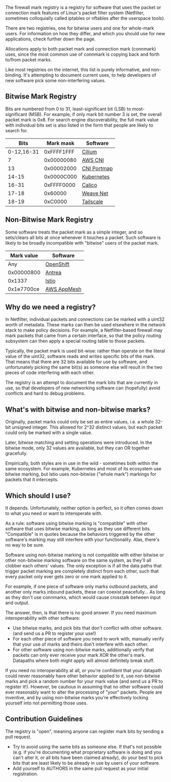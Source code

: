 The firewall mark registry is a registry for software that uses the
packet or connection mark features of Linux's packet filter system
(Netfilter, sometimes colloquially called iptables or nftables after
the userspace tools).

There are two registries, one for bitwise users and one for whole-mark
users. For information on how they differ, and which you should use
for new applications, check further down the page.

Allocations apply to both packet mark and connection mark (connmark)
uses, since the most common use of connmark is copying back and forth
to/from packet marks.

Like most registries on the internet, this list is purely informative,
and non-binding. It's attempting to document current uses, to help
developers of new software pick some non-interfering values.

## Bitwise Mark Registry

Bits are numbered from 0 to 31, least-significant bit (LSB) to
most-significant (MSB). For example, if only mark bit number 3 is set,
the overall packet mark is 0x8. For search engine discoverability, the
full mark value with individual bits set is also listed in the form
that people are likely to search for.

| Bits       | Mark mask  | Software               |
|------------|------------|------------------------|
| 0-12,16-31 | 0xFFFF1FFF | [Cilium][cilium]       |
| 7          | 0x00000080 | [AWS CNI][aws-vpc-cni] |
| 13         | 0x00002000 | [CNI Portmap][portmap] |
| 14-15      | 0x0000C000 | [Kubernetes][k8s]      |
| 16-31      | 0xFFFF0000 | [Calico][cal]          |
| 17-18      | 0x60000    | [Weave Net][weave]     |
| 18-19      | 0xC0000    | [Tailscale][ts]        |


[aws-vpc-cni]: https://github.com/aws/amazon-vpc-cni-k8s/
[cilium]: https://cilium.io/
[k8s]: https://kubernetes.io/
[portmap]: https://github.com/containernetworking/plugins/
[ts]: https://www.tailscale.com/
[weave]: https://www.weave.works/oss/net/
[cal]: https://docs.projectcalico.org/reference/felix/configuration

## Non-Bitwise Mark Registry

Some software treats the packet mark as a simple integer, and so
sets/clears all bits at once whenever it touches a packet. Such
software is likely to be broadly incompatible with "bitwise" users of
the packet mark.

| Mark value | Software                     |
|------------|------------------------------|
| Any        | [OpenShift][openshift-ovn]   |
| 0x00000800 | [Antrea][antrea]             |
| 0x1337     | [Istio][istio]               |
| 0x1e7700ce | [AWS AppMesh][aws-appmesh]   |

[antrea]: https://github.com/vmware-tanzu/antrea
[aws-appmesh]: https://aws.amazon.com/app-mesh/
[istio]: https://istio.io/
[openshift-ovn]: https://github.com/ovn-org/ovn-kubernetes

## Why do we need a registry?

In Netfilter, individual packets and connections can be marked with a
uint32 worth of metadata. These marks can then be used elsewhere in
the network stack to make policy decisions. For example, a
Netfilter-based firewall may mark packets that came from a certain
interface, so that the policy routing subsystem can then apply a
special routing table to those packets.

Typically, the packet mark is used bit-wise: rather than operate on
the literal value of the uint32, software reads and writes specific
bits of the mark. That means that there are 32 bits available for use
by software, and unfortunately picking the same bit(s) as someone else
will result in the two pieces of code interfering with each other.

The registry is an attempt to document the mark bits that are
currently in use, so that developers of new networking software can
(hopefully) avoid conflicts and hard to debug problems.

## What's with bitwise and non-bitwise marks?

Originally, packet marks could only be set as entire values, i.e. a
whole 32-bit unsigned integer. This allowed for 2^32 distinct values,
but each packet could only be marked with a single value.

Later, bitwise matching and setting operations were introduced. In the
bitwise mode, only 32 values are available, but they can OR together
gracefully.

Empirically, both styles are in use in the wild - sometimes both
within the same ecosystem. For example, Kubernetes and most of its
ecosystem use bitwise marking, but Istio uses non-bitwise ("whole
mark") markings for packets that it intercepts.

## Which should I use?

It depends. Unfortunately, neither option is perfect, so it often
comes down to what you need or want to interoperate with.

As a rule: software using bitwise marking is "compatible" with other
software that uses bitwise marking, as long as they use different
bits. "Compatible" is in quotes because the behaviors triggered by the
other software's marking may still interfere with your
functionality. Alas, there's no way to be sure.

Software using non-bitwise marking is not compatible with either
bitwise or other non-bitwise marking software on the same system, as
they'll all clobber each others' values. The only exception is if all
the data paths that trigger packet marking are completely distinct
from each other, such that every packet only ever gets zero or one
mark applied to it.

For example, if one piece of software only marks outbound packets, and
another only marks inbound packets, these can coexist peacefully... As
long as they don't use connmarks, which would cause crosstalk between
input and output.

The answer, then, is that there is no good answer. If you need maximum
interoperability with other software:
 - Use bitwise marks, and pick bits that don't conflict with other
   software. (and send us a PR to register your use!)
 - For each other piece of software you need to work with, manually
   verify that your use of marks and theirs don't interfere with each
   other.
 - For other software using non-bitwise marks, additionally verify
   that packets can only ever receive your mark XOR the other's
   mark. Datapaths where both might apply will almost definitely break
   stuff.

If you need no interoperability at all, or you're confident that your
datapath could never reasonably have other behavior applied to it, use
non-bitwise marks and pick a random number for your mark value (and
send us a PR to register it!). However, be cautious in assuming that
no other software could ever reasonably want to alter the processing
of "your" packets. People are inventive, and by using non-bitwise
marks you're effectively locking yourself into not permitting those
uses.

## Contribution Guidelines

The registry is "open", meaning anyone can register mark bits by
sending a pull request.

- Try to avoid using the same bits as someone else. If that's not
  possible (e.g. if you're documenting what proprietary software is
  doing and you can't alter it, or all bits have been claimed
  already), do your best to pick bits that are least likely to be
  already in use by users of your software.
- Add yourself to AUTHORS in the same pull request as your initial
  registration.
